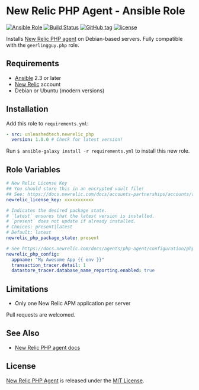# New Relic PHP Agent - Ansible Role

[![Ansible Role](https://img.shields.io/ansible/role/41137.svg)](https://galaxy.ansible.com/unleashedtech/newrelic_php)
[![Build Status](https://travis-ci.org/unleashedtech/ansible-role-newrelic-php.svg?branch=master)](https://travis-ci.org/unleashedtech/ansible-role-newrelic-php)
[![GitHub tag](https://img.shields.io/github/tag/unleashedtech/ansible-role-newrelic-php.svg)](https://github.com/unleashedtech/ansible-role-newrelic-php/tags)
[![license](https://img.shields.io/github/license/unleashedtech/ansible-role-newrelic-php.svg)](https://github.com/unleashedtech/ansible-role-newrelic-php/blob/master/LICENSE)

Installs [New Relic PHP agent](https://docs.newrelic.com/docs/agents/php-agent) on Debian-based servers. Fully compatible with the `geerlingguy.php` role.

## Requirements

* [Ansible](http://docs.ansible.com/ansible/latest/intro_installation.html) 2.3 or later
* [New Relic](https://newrelic.com/) account
* Debian or Ubuntu (modern versions)

## Installation

Add this role to `requirements.yml`:

```yaml
- src: unleashedtech.newrelic_php
  version: 1.0.0 # Check for latest version!
```

Run `$ ansible-galaxy install -r requirements.yml` to install this new role.

## Role Variables

```yaml
# New Relic License Key
## You should store this in an encrypted vault file!
## See: https://docs.newrelic.com/docs/accounts-partnerships/accounts/account-setup/license-key
newrelic_license_key: xxxxxxxxxxx

# Indicates the desired package state.
# `latest` ensures that the latest version is installed.
# `present` does not update if already installed.
# Choices: present|latest
# Default: latest
newrelic_php_package_state: present

# See https://docs.newrelic.com/docs/agents/php-agent/configuration/php-agent-configuration
newrelic_php_config:
  appname: "My Awesome App {{ env }}"
  transaction_tracer.detail: 1
  datastore_tracer.database_name_reporting.enabled: true
```

## Limitations

* Only one New Relic APM application per server

Pull requests are welcomed.

## See Also

* [New Relic PHP agent docs](https://docs.newrelic.com/docs/agents/php-agent)

## License

[New Relic PHP Agent](https://github.com/unleashedtech/ansible-role-newrelic-php) is released under the [MIT License](https://opensource.org/licenses/MIT).
